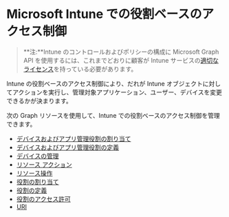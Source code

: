 # <a name="role-based-access-control-in-microsoft-intune"></a>Microsoft Intune での役割ベースのアクセス制御

> **注:**Intune のコントロールおよびポリシーの構成に Microsoft Graph API を使用するには、これまでどおりに顧客が Intune サービスの[適切なライセンス](https://www.microsoft.com/ja-JP/cloud-platform/microsoft-intune-pricing)を持っている必要があります。

Intune の役割ベースのアクセス制御により、だれが Intune オブジェクトに対してアクションを実行し、管理対象アプリケーション、ユーザー、デバイスを変更できるかが決まります。   

次の Graph リソースを使用して、Intune での役割ベースのアクセス制御を管理できます。

- [デバイスおよびアプリ管理役割の割り当て](intune_rbac_deviceandappmanagementroleassignment.md)
- [デバイスおよびアプリ管理役割の定義](intune_rbac_deviceandappmanagementroledefinition.md)
- [デバイスの管理](intune_rbac_devicemanagement.md)
- [リソース アクション](intune_rbac_resourceaction.md)
- [リソース操作](intune_rbac_resourceoperation.md)
- [役割の割り当て](intune_rbac_roleassignment.md)
- [役割の定義](intune_rbac_roledefinition.md)
- [役割のアクセス許可](intune_rbac_rolepermission.md)
- [URI](intune_rbac_uri.md)
